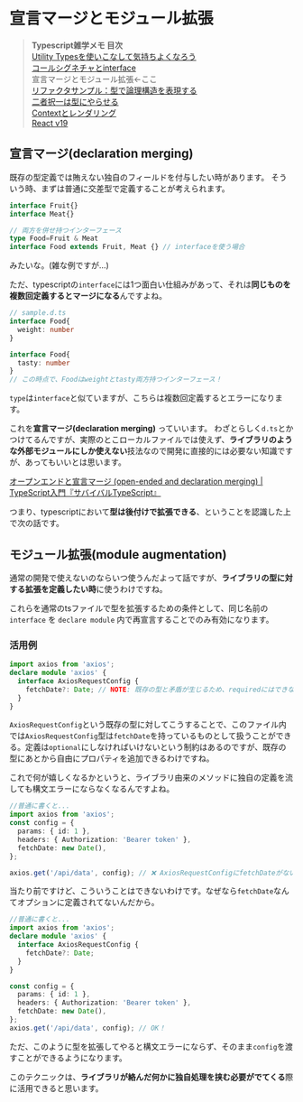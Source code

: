 # 宣言マージとモジュール拡張

> **Typescript雑学メモ 目次**<br>
> [Utility Typesを使いこなして気持ちよくなろう](./util.md)<br>
> [コールシグネチャとinterface](./call.md)<br>
> 宣言マージとモジュール拡張←ここ<br>
> [リファクタサンプル：型で論理構造を表現する](./struct.md)<br>
> [二者択一は型にやらせる](./choice.md)<br>
> [Contextとレンダリング](./context.md)
> <br>
> [React v19](./v19.md)

## 宣言マージ(declaration merging)

既存の型定義では賄えない独自のフィールドを付与したい時があります。
そういう時、まずは普通に交差型で定義することが考えられます。


```typescript
interface Fruit{}
interface Meat{}

// 両方を併せ持つインターフェース
type Food=Fruit & Meat
interface Food extends Fruit, Meat {} // interfaceを使う場合
```
みたいな。(雑な例ですが…)

ただ、typescriptの`interface`には1つ面白い仕組みがあって、それは**同じものを複数回定義するとマージになる**んですよね。


```typescript
// sample.d.ts
interface Food{
  weight: number
}

interface Food{
  tasty: number
}
// この時点で、Foodはweightとtasty両方持つインターフェース！
```
`type`は`interface`と似ていますが、こちらは複数回定義するとエラーになります。

これを**宣言マージ(declaration merging)** っていいます。
わざとらしく`d.ts`とかつけてるんですが、実際のとこローカルファイルでは使えず、**ライブラリのような外部モジュールにしか使えない**技法なので開発に直接的には必要ない知識ですが、あってもいいとは思います。

[オープンエンドと宣言マージ (open-ended and declaration merging) | TypeScript入門『サバイバルTypeScript』 ](https://typescriptbook.jp/reference/object-oriented/interface/open-ended-and-declaration-merging)

つまり、typescriptにおいて**型は後付けで拡張できる**、ということを認識した上で次の話です。

## モジュール拡張(module augmentation)

通常の開発で使えないのならいつ使うんだよって話ですが、**ライブラリの型に対する拡張を定義したい時**に使うわけですね。

これらを通常のtsファイルで型を拡張するための条件として、同じ名前の `interface` を `declare module` 内で再宣言することでのみ有効になります。

### 活用例
```typescript
import axios from 'axios';
declare module 'axios' {
  interface AxiosRequestConfig {
    fetchDate?: Date; // NOTE: 既存の型と矛盾が生じるため、requiredにはできない
  }
}
```
`AxiosRequestConfig`という既存の型に対してこうすることで、このファイル内では`AxiosRequestConfig`型は`fetchDate`を持っているものとして扱うことができる。定義は`optional`にしなければいけないという制約はあるのですが、既存の型にあとから自由にプロパティを追加できるわけですね。

これで何が嬉しくなるかというと、ライブラリ由来のメソッドに独自の定義を流しても構文エラーにならなくなるんですよね。


```typescript
//普通に書くと...
import axios from 'axios';
const config = {
  params: { id: 1 },
  headers: { Authorization: 'Bearer token' },
  fetchDate: new Date(),
};

axios.get('/api/data', config); // ❌ AxiosRequestConfigにfetchDateがない！
```
当たり前ですけど、こういうことはできないわけです。なぜなら`fetchDate`なんてオプションに定義されてないんだから。

```typescript
//普通に書くと...
import axios from 'axios';
declare module 'axios' {
  interface AxiosRequestConfig {
    fetchDate?: Date;
  }
}

const config = {
  params: { id: 1 },
  headers: { Authorization: 'Bearer token' },
  fetchDate: new Date(),
};
axios.get('/api/data', config); // OK！
```
ただ、このように型を拡張してやると構文エラーにならず、そのまま`config`を渡すことができるようになります。


このテクニックは、**ライブラリが絡んだ何かに独自処理を挟む必要がでてくる**際に活用できると思います。
